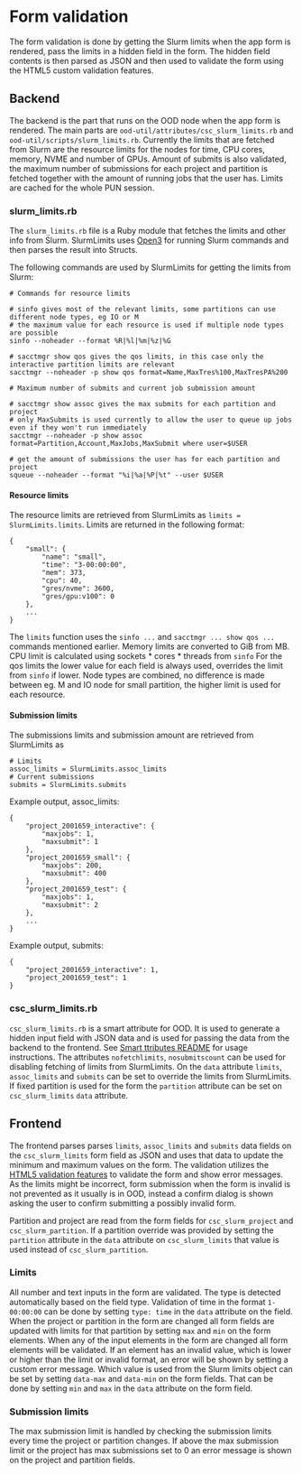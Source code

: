 # Form validation

The form validation is done by getting the Slurm limits when the app form is rendered, pass the limits in a hidden field in the form.
The hidden field contents is then parsed as JSON and then used to validate the form using the HTML5 custom validation features.

## Backend
The backend is the part that runs on the OOD node when the app form is rendered.
The main parts are `ood-util/attributes/csc_slurm_limits.rb` and `ood-util/scripts/slurm_limits.rb`.
Currently the limits that are fetched from Slurm are the resource limits for the nodes for time, CPU cores, memory, NVME and number of GPUs.
Amount of submits is also validated, the maximum number of submissions for each project and partition is fetched together with the amount of running jobs that the user has.
Limits are cached for the whole PUN session.

### slurm_limits.rb
The `slurm_limits.rb` file is a Ruby module that fetches the limits and other info from Slurm.
SlurmLimits uses [Open3](https://docs.ruby-lang.org/en/2.7.0/Open3.html) for running Slurm commands and then parses the result into Structs.

The following commands are used by SlurmLimits for getting the limits from Slurm:
```
# Commands for resource limits

# sinfo gives most of the relevant limits, some partitions can use different node types, eg IO or M
# the maximum value for each resource is used if multiple node types are possible
sinfo --noheader --format %R|%l|%m|%z|%G

# sacctmgr show qos gives the qos limits, in this case only the interactive partition limits are relevant
sacctmgr --noheader -p show qos format=Name,MaxTres%100,MaxTresPA%200
```
```
# Maximum number of submits and current job submission amount

# sacctmgr show assoc gives the max submits for each partition and project
# only MaxSubmits is used currently to allow the user to queue up jobs even if they won't run immediately
sacctmgr --noheader -p show assoc format=Partition,Account,MaxJobs,MaxSubmit where user=$USER

# get the amount of submissions the user has for each partition and project
squeue --noheader --format "%i|%a|%P|%t" --user $USER
```

#### Resource limits
The resource limits are retrieved from SlurmLimits as `limits = SlurmLimits.limits`.
Limits are returned in the following format:
```
{
    "small": {
        "name": "small",
        "time": "3-00:00:00",
        "mem": 373,
        "cpu": 40,
        "gres/nvme": 3600,
        "gres/gpu:v100": 0
    },
    ...
}
```

The `limits` function uses the `sinfo ...` and `sacctmgr ... show qos ...` commands mentioned earlier.
Memory limits are converted to GiB from MB.
CPU limit is calculated using sockets * cores * threads from `sinfo`
For the qos limits the lower value for each field is always used, overrides the limit from `sinfo` if lower.
Node types are combined, no difference is made between eg. M and IO node for small partition, the higher limit is used for each resource.

#### Submission limits
The submissions limits and submission amount are retrieved from SlurmLimits as
```
# Limits
assoc_limits = SlurmLimits.assoc_limits
# Current submissions
submits = SlurmLimits.submits
```
Example output, assoc_limits:
```
{
    "project_2001659_interactive": {
        "maxjobs": 1,
        "maxsubmit": 1
    },
    "project_2001659_small": {
        "maxjobs": 200,
        "maxsubmit": 400
    },
    "project_2001659_test": {
        "maxjobs": 1,
        "maxsubmit": 2
    },
    ...
}
```
Example output, submits:
```
{
    "project_2001659_interactive": 1,
    "project_2001659_test": 1
}
```

### csc_slurm_limits.rb
`csc_slurm_limits.rb` is a smart attribute for OOD.
It is used to generate a hidden input field with JSON data and is used for passing the data from the backend to the frontend.
See [Smart ttributes README](https://gitlab.ci.csc.fi/compen/hpc-environment/ood-util/-/blob/master/attributes/README.md) for usage instructions.
The attributes `nofetchlimits`, `nosubmitscount` can be used for disabling fetching of limits from SlurmLimits.
On the `data` attribute `limits`, `assoc_limits` and `submits` can be set to override the limits from SlurmLimits.
If fixed partition is used for the form the `partition` attribute can be set on `csc_slurm_limits` `data` attribute.

## Frontend
The frontend parses parses `limits`, `assoc_limits` and `submits` data fields on the `csc_slurm_limits` form field as JSON and uses that data to update the minimum and maximum values on the form.
The validation utilizes the [HTML5 validation features](https://developer.mozilla.org/en-US/docs/Learn/Forms/Form_validation) to validate the form and show error messages.
As the limits might be incorrect, form submission when the form is invalid is not prevented as it usually is in OOD, instead a confirm dialog is shown asking the user to confirm submitting a possibly invalid form.

Partition and project are read from the form fields for `csc_slurm_project` and `csc_slurm_partition`.
If a partition override was provided by setting the `partition` attribute in the `data` attribute on `csc_slurm_limits` that value is used instead of `csc_slurm_partition`.

### Limits
All number and text inputs in the form are validated.
The type is detected automatically based on the field type.
Validation of time in the format `1-00:00:00` can be done by setting `type: time` in the `data` attribute on the field.
When the project or partition in the form are changed all form fields are updated with limits for that partition by setting `max` and `min` on the form elements.
When any of the input elements in the form are changed all form elements will be validated.
If an element has an invalid value, which is lower or higher than the limit or invalid format, an error will be shown by setting a custom error message.
Which value is used from the Slurm limits object can be set by setting `data-max` and `data-min` on the form fields. That can be done by setting `min` and `max` in the `data` attribute on the form field.

### Submission limits
The max submission limit is handled by checking the submission limits every time the project or partition changes.
If above the max submission limit or the project has max submissions set to 0 an error message is shown on the project and partition fields.
